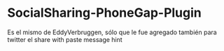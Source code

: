 # SocialSharing-PhoneGap-Plugin
Es el mismo de EddyVerbruggen, sólo que le fue agregado también para twitter el share with paste message hint 
